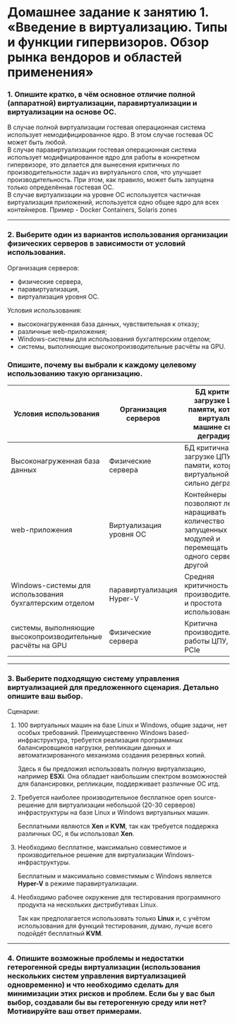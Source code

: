# Домашнее задание к занятию 1. «Введение в виртуализацию. Типы и функции гипервизоров. Обзор рынка вендоров и областей применения»


### 1. Опишите кратко, в чём основное отличие полной (аппаратной) виртуализации, паравиртуализации и виртуализации на основе ОС.

В случае полной виртуализации гостевая операционная система использует немодифицированное ядро.
В этом случае гостевая ОС может быть любой.  
В случае паравиртуализации гостевая операционная система использует модифицированное ядро для работы в конкретном гипервизоре,
это делается для вынесения критичных по производительности задач из виртуального слоя, что улучшает производительность.
При этом, как правило, может быть запущена только определённая гостевая ОС.  
В случае виртуализации на уровне ОС используется частичная виртуализация приложений, используется одно общее ядро для всех контейнеров.
Пример - Docker Containers, Solaris zones

---
### 2. Выберите один из вариантов использования организации физических серверов в зависимости от условий использования.

Организация серверов:

- физические сервера,
- паравиртуализация,
- виртуализация уровня ОС.

Условия использования:
- высоконагруженная база данных, чувствительная к отказу;
- различные web-приложения;
- Windows-системы для использования бухгалтерским отделом;
- системы, выполняющие высокопроизводительные расчёты на GPU.

### Опишите, почему вы выбрали к каждому целевому использованию такую организацию.

| Условия использования | Организация серверов | БД критична к загрузке ЦПУ и памяти, которые в виртуальной машине сильно деградируют |
| --------- | --------- | --------- |
| Высоконагруженная база данных | Физические сервера | БД критична к загрузке ЦПУ и памяти, которые в виртуальной машине сильно деградируют |
| web-приложения | Виртуализация уровня ОС | Контейнеры позволяют легко наращивать количество запущенных модулей и перемещать их с одного сервера на другой |
| Windows-системы для использования бухгалтерским отделом | паравиртуализация Hyper-V | Средняя критичность к производительности, и простота использования |
| системы, выполняющие высокопроизводительные расчёты на GPU | Физические сервера | Критична производительность работы ЦПУ, шины PCIe |

---
### 3. Выберите подходящую систему управления виртуализацией для предложенного сценария. Детально опишите ваш выбор.

Сценарии:

1. 100 виртуальных машин на базе Linux и Windows, общие задачи, нет особых требований. Преимущественно Windows based-инфраструктура, требуется реализация программных балансировщиков нагрузки, репликации данных и автоматизированного механизма создания резервных копий.

    Здесь я бы предложил использовать полную виртуализацию, например **ESXi**. Она обладает наибольшим спектром возможностей для балансировки, репликации,
    поддерживает различные ОС итд.

2. Требуется наиболее производительное бесплатное open source-решение для виртуализации небольшой (20-30 серверов) инфраструктуры на базе Linux и Windows виртуальных машин.

    Бесплатными являются **Xen** и **KVM**, так как требуется поддержка различных ОС, я бы использовал **Xen**.

3. Необходимо бесплатное, максимально совместимое и производительное решение для виртуализации Windows-инфраструктуры.

    Бесплатным и максимально совместимым с Windows является **Hyper-V** в режиме паравиртуализации.
    
4. Необходимо рабочее окружение для тестирования программного продукта на нескольких дистрибутивах Linux.

    Так как предполагается использовать только **Linux** и, с учётом использования для функций тестирования,
    думаю, лучше всего подойдёт бесплатный **KVM**.

---
### 4. Опишите возможные проблемы и недостатки гетерогенной среды виртуализации (использования нескольких систем управления виртуализацией одновременно) и что необходимо сделать для минимизации этих рисков и проблем. Если бы у вас был выбор, создавали бы вы гетерогенную среду или нет? Мотивируйте ваш ответ примерами.
